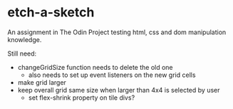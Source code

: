 # etch-a-sketch
An assignment in The Odin Project testing html, css and dom manipulation knowledge.

Still need:
- changeGridSize function needs to delete the old one
  - also needs to set up event listeners on the new grid cells
- make grid larger
- keep overall grid same size when larger than 4x4 is selected by user
  - set flex-shrink property on tile divs? 

